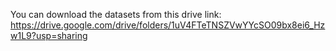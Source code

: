 You can download the datasets from this drive link: 
https://drive.google.com/drive/folders/1uV4FTeTNSZVwYYcSO09bx8ei6_Hzw1L9?usp=sharing
